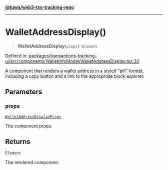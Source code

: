 [**@tuwa/web3-txs-tracking-repo**](../../../README.md)

***

# WalletAddressDisplay()

> **WalletAddressDisplay**(`props`): `Element`

Defined in: [packages/transactions-tracking-ui/src/components/WalletInfoModal/WalletAddressDisplay.tsx:32](https://github.com/TuwaIO/web3-transactions-tracking/blob/d30dc6a3e80476f3e836f0385d8c40646abfed41/packages/transactions-tracking-ui/src/components/WalletInfoModal/WalletAddressDisplay.tsx#L32)

A component that renders a wallet address in a styled "pill" format,
including a copy button and a link to the appropriate block explorer.

## Parameters

### props

[`WalletAddressDisplayProps`](../type-aliases/WalletAddressDisplayProps.md)

The component props.

## Returns

`Element`

The rendered component.

